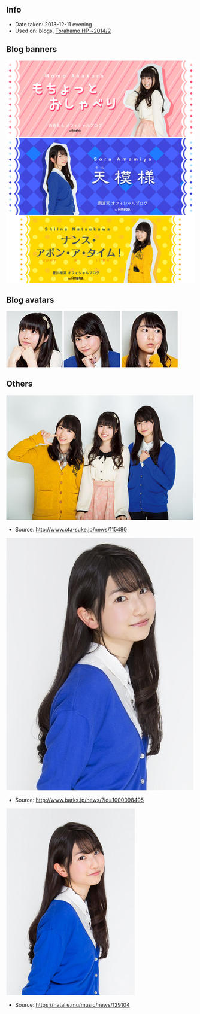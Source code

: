 ## Info

* Date taken: 2013-12-11 evening
* Used on: blogs, [Torahamo HP ~2014/2](https://web.archive.org/web/20140209102216/http://try.secondshot.jp/)

## Blog banners
![](o11200456asakuramomoblog1548740172417.jpg)
![](o11200456amamiyasorablog1548740270827.jpg)
![](o11200399natsukawashiinablog1548740071114.jpg)

## Blog avatars
![](o015001501389183091626.jpg) ![](o015001501389183205805.jpg) ![](o015001501389182960761.jpg)


## Others

![](th_150.jpg)
* Source: http://www.ota-suke.jp/news/115480

![](sora1_s.jpg)
* Source: http://www.barks.jp/news/?id=1000098495

![](amamiyasora_art201409.jpg)
* Source: https://natalie.mu/music/news/129104
